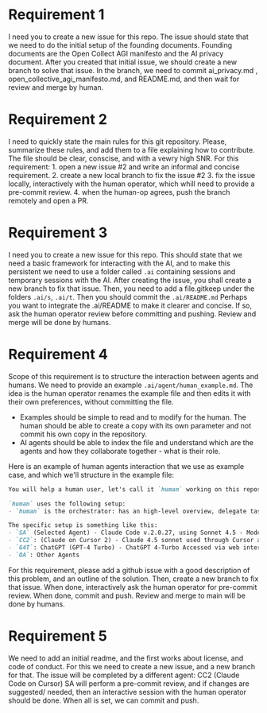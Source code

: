# Requirement 1
I need you to create a new issue for this repo. The issue should state that we need to do the initial setup of the founding documents. Founding documents are the Open Collect AGI manifesto and the AI privacy document. 
After you created that initial issue, we should create a new branch to solve that issue. In the branch, we need to commit ai_privacy.md ,  open_collective_agi_manifesto.md, and README.md, and then wait for review and merge by human.

# Requirement 2
I need to quickly state the main rules for this git repository. Please, summarize these rules, and add them to a file explaining how to contribute. The file should be clear, conscise, and with a vewry high SNR.
For this requirement: 1. open a new issue #2 and write an informal and concise requirement. 2. create a new local branch to fix the issue #2 3. fix the issue locally, interactively with the human operator, which whill need to provide a pre-commit review. 4. when the human-op agrees, push the branch remotely and open a PR.


# Requirement 3
I need you to create a new issue for this repo. This should state that we need a basic framework for interacting with the AI, and to make this persistent we need to use a folder called `.ai` containing sessions and temporary sessions with the AI. 
After creating the issue, you shall create a new branch to fix that issue. Then, you need to add a file.gitkeep under the folders `.ai/s`, `.ai/t`. Then you should commit the `.ai/README.md`
Perhaps you want to integrate the .ai/README to make it clearer and concise. If so, ask the human operator review before committing and pushing. Review and merge will be done by humans.

# Requirement 4
Scope of this requirement is to structure the interaction between agents and humans. We need to provide an example `.ai/agent/human_example.md`. The idea is the human operator renames the example file and then edits it with their own preferences, without committing the file. 
- Examples should be simple to read and to modify for the human. The human should be able to create a copy with its own parameter and not commit his own copy in the repository. 
- AI agents should be able to index the file and understand which are the agents and how they collaborate together - what is their role. 


Here is an example of human agents interaction that we use as example case, and which we'll structure in the example file: 

```md
You will help a human user, let's call it `human` working on this repository. I assume several humans will work on this repo, and each one will use a different way of interacting with agents. The description below affects the local human only.

`human` uses the following setup: 
- `human` is the orchestrator: has an high-level overview, delegate tasks, and might want refined control over some details. Very often will select one of the agents to work with. Typically uses (a) an agent that can handle large contexts and has i/o access, (b) an agent with i/o access with smaller context that can handle average-complexity tasks, (c) one or more other agents for smaller tasks, such as collecting voice input, preparing documents to be used in the codebase, etc. 

The specific setup is something like this:
- `SA` (Selected Agent) - Claude Code v.2.0.27, using Sonnet 4.5 - Model with larger context and file i/o access to repository and gitub. Handles the most complex tasks, and can act as a coordinator and delegate to other agents, typically when requested by human. 
- `CC2`: (Claude on Cursor 2) - Claude 4.5 sonnet used through Cursor and its MCP interface - Has file i/o access and good accuracy, but typically has a smaller context. Can handle tasks of average complexity.
- `G4T`: ChatGPT (GPT-4 Turbo) - ChatGPT 4-Turbo Accessed via web interface, used to summarize voice notes into text files.
- `OA`: Other Agents

```

For this requirement, please add a github issue with a good description of this problem, and an outline of the solution. 
Then, create a new branch to fix that issue. When done, interactively ask the human operator for pre-commit review. 
When done, commit and push. Review and merge to main will be done by humans.


# Requirement 5

We need to add an initial readme, and the first works about license, and code of conduct. For this we need to create a new issue, and a new branch for that. The issue will be completed by a different agent: CC2 (Claude Code on Cursor)
SA will perform a pre-commit review, and if changes are suggested/ needed, then an interactive session with the human operator should be done. 
When all is set, we can commit and push. 
